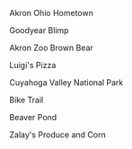 Akron Ohio Hometown

Goodyear Blimp

Akron Zoo
Brown Bear

Luigi's Pizza

Cuyahoga Valley National Park

Bike Trail

Beaver Pond

Zalay's Produce and Corn
